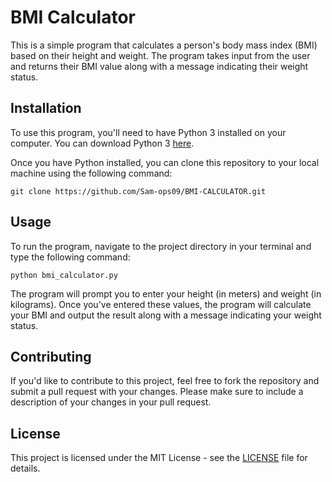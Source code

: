 # BMI Calculator

This is a simple program that calculates a person's body mass index (BMI) based on their height and weight. The program takes input from the user and returns their BMI value along with a message indicating their weight status.

## Installation

To use this program, you'll need to have Python 3 installed on your computer. You can download Python 3 [here](https://www.python.org/downloads/).

Once you have Python installed, you can clone this repository to your local machine using the following command:

```
git clone https://github.com/Sam-ops09/BMI-CALCULATOR.git
```

## Usage

To run the program, navigate to the project directory in your terminal and type the following command:

```
python bmi_calculator.py
```

The program will prompt you to enter your height (in meters) and weight (in kilograms). Once you've entered these values, the program will calculate your BMI and output the result along with a message indicating your weight status.

## Contributing

If you'd like to contribute to this project, feel free to fork the repository and submit a pull request with your changes. Please make sure to include a description of your changes in your pull request.

## License

This project is licensed under the MIT License - see the [LICENSE](LICENSE) file for details.
